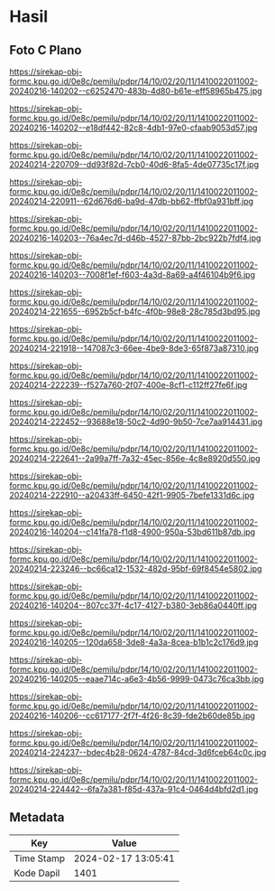 # Hasil

## Foto C Plano

https://sirekap-obj-formc.kpu.go.id/0e8c/pemilu/pdpr/14/10/02/20/11/1410022011002-20240216-140202--c6252470-483b-4d80-b61e-eff58965b475.jpg

https://sirekap-obj-formc.kpu.go.id/0e8c/pemilu/pdpr/14/10/02/20/11/1410022011002-20240216-140202--e18df442-82c8-4db1-97e0-cfaab9053d57.jpg

https://sirekap-obj-formc.kpu.go.id/0e8c/pemilu/pdpr/14/10/02/20/11/1410022011002-20240214-220709--dd93f82d-7cb0-40d6-8fa5-4de07735c17f.jpg

https://sirekap-obj-formc.kpu.go.id/0e8c/pemilu/pdpr/14/10/02/20/11/1410022011002-20240214-220911--62d676d6-ba9d-47db-bb62-ffbf0a931bff.jpg

https://sirekap-obj-formc.kpu.go.id/0e8c/pemilu/pdpr/14/10/02/20/11/1410022011002-20240216-140203--76a4ec7d-d46b-4527-87bb-2bc922b7fdf4.jpg

https://sirekap-obj-formc.kpu.go.id/0e8c/pemilu/pdpr/14/10/02/20/11/1410022011002-20240216-140203--7008f1ef-f603-4a3d-8a69-a4f46104b9f6.jpg

https://sirekap-obj-formc.kpu.go.id/0e8c/pemilu/pdpr/14/10/02/20/11/1410022011002-20240214-221655--6952b5cf-b4fc-4f0b-98e8-28c785d3bd95.jpg

https://sirekap-obj-formc.kpu.go.id/0e8c/pemilu/pdpr/14/10/02/20/11/1410022011002-20240214-221918--147087c3-66ee-4be9-8de3-65f873a87310.jpg

https://sirekap-obj-formc.kpu.go.id/0e8c/pemilu/pdpr/14/10/02/20/11/1410022011002-20240214-222239--f527a760-2f07-400e-8cf1-c112ff27fe6f.jpg

https://sirekap-obj-formc.kpu.go.id/0e8c/pemilu/pdpr/14/10/02/20/11/1410022011002-20240214-222452--93688e18-50c2-4d90-9b50-7ce7aa914431.jpg

https://sirekap-obj-formc.kpu.go.id/0e8c/pemilu/pdpr/14/10/02/20/11/1410022011002-20240214-222641--2a99a7ff-7a32-45ec-856e-4c8e8920d550.jpg

https://sirekap-obj-formc.kpu.go.id/0e8c/pemilu/pdpr/14/10/02/20/11/1410022011002-20240214-222910--a20433ff-6450-42f1-9905-7befe1331d6c.jpg

https://sirekap-obj-formc.kpu.go.id/0e8c/pemilu/pdpr/14/10/02/20/11/1410022011002-20240216-140204--c141fa78-f1d8-4900-950a-53bd611b87db.jpg

https://sirekap-obj-formc.kpu.go.id/0e8c/pemilu/pdpr/14/10/02/20/11/1410022011002-20240214-223246--bc66ca12-1532-482d-95bf-69f8454e5802.jpg

https://sirekap-obj-formc.kpu.go.id/0e8c/pemilu/pdpr/14/10/02/20/11/1410022011002-20240216-140204--807cc37f-4c17-4127-b380-3eb86a0440ff.jpg

https://sirekap-obj-formc.kpu.go.id/0e8c/pemilu/pdpr/14/10/02/20/11/1410022011002-20240216-140205--120da658-3de8-4a3a-8cea-b1b1c2c176d9.jpg

https://sirekap-obj-formc.kpu.go.id/0e8c/pemilu/pdpr/14/10/02/20/11/1410022011002-20240216-140205--eaae714c-a6e3-4b56-9999-0473c76ca3bb.jpg

https://sirekap-obj-formc.kpu.go.id/0e8c/pemilu/pdpr/14/10/02/20/11/1410022011002-20240216-140206--cc617177-2f7f-4f26-8c39-fde2b60de85b.jpg

https://sirekap-obj-formc.kpu.go.id/0e8c/pemilu/pdpr/14/10/02/20/11/1410022011002-20240214-224237--bdec4b28-0624-4787-84cd-3d6fceb64c0c.jpg

https://sirekap-obj-formc.kpu.go.id/0e8c/pemilu/pdpr/14/10/02/20/11/1410022011002-20240214-224442--6fa7a381-f85d-437a-91c4-0464d4bfd2d1.jpg


## Metadata

| Key        | Value               |
| ---------- | ------------------- |
| Time Stamp | 2024-02-17 13:05:41 |
| Kode Dapil | 1401                |



